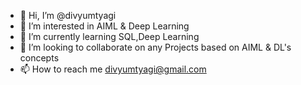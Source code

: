 - 👋 Hi, I’m @divyumtyagi
- 👀 I’m interested in AIML & Deep Learning
- 🌱 I’m currently learning SQL,Deep Learning
- 💞️ I’m looking to collaborate on any Projects based on AIML & DL's concepts
- 📫 How to reach me divyumtyagi@gmail.com

<!---
divyumtyagi/divyumtyagi is a ✨ special ✨ repository because its `README.md` (this file) appears on your GitHub profile.
You can click the Preview link to take a look at your changes.
--->

